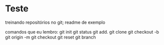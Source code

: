 # Teste
treinando repositórios no git;
readme de exemplo

comandos que eu lembro:
git init
git status
git add.
git clone
git checkout -b
git origin -m
git checkout
git reset
git branch